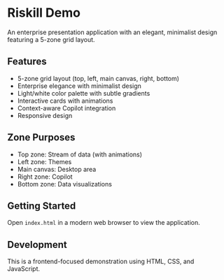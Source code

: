 # Riskill Demo

An enterprise presentation application with an elegant, minimalist design featuring a 5-zone grid layout.

## Features

- 5-zone grid layout (top, left, main canvas, right, bottom)
- Enterprise elegance with minimalist design
- Light/white color palette with subtle gradients
- Interactive cards with animations
- Context-aware Copilot integration
- Responsive design

## Zone Purposes
- Top zone: Stream of data (with animations)
- Left zone: Themes
- Main canvas: Desktop area
- Right zone: Copilot
- Bottom zone: Data visualizations

## Getting Started

Open `index.html` in a modern web browser to view the application.

## Development

This is a frontend-focused demonstration using HTML, CSS, and JavaScript.
